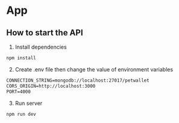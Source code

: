 # App

## How to start the API

1. Install dependencies

```bash
npm install
```

2. Create .env file then change the value of environment variables

```txt
CONNECTION_STRING=mongodb://localhost:27017/petwallet
CORS_ORIGIN=http://localhost:3000
PORT=4000
```

3. Run server

```bash
npm run dev
```